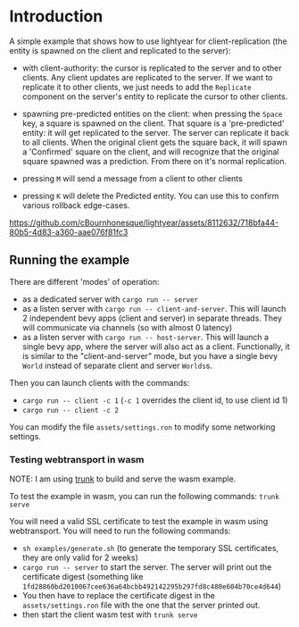 # Introduction

A simple example that shows how to use lightyear for client-replication (the entity is spawned on the client and
replicated to the server):

- with client-authority: the cursor is replicated to the server and to other clients. Any client updates are replicated
  to the server.
  If we want to replicate it to other clients, we just needs to add the `Replicate` component on the server's entity to
  replicate the cursor to other clients.

- spawning pre-predicted entities on the client: when pressing the `Space` key, a square is spawned on the client. That
  square is a 'pre-predicted' entity:
  it will get replicated to the server. The server can replicate it back to all clients.
  When the original client gets the square back, it will spawn a 'Confirmed' square on the client, and will recognize
  that the original square spawned was a prediction. From there on it's normal replication.

- pressing `M` will send a message from a client to other clients

- pressing `K` will delete the Predicted entity. You can use this to confirm various rollback edge-cases.

https://github.com/cBournhonesque/lightyear/assets/8112632/718bfa44-80b5-4d83-a360-aae076f81fc3

## Running the example

There are different 'modes' of operation:

- as a dedicated server with `cargo run -- server`
- as a listen server with `cargo run -- client-and-server`. This will launch 2 independent bevy apps (client and server) in
  separate threads.
  They will communicate via channels (so with almost 0 latency)
- as a listen server with `cargo run -- host-server`. This will launch a single bevy app, where the server will also act
  as a client. Functionally, it is similar to the "client-and-server" mode, but you have a single bevy `World` instead of
  separate client and server `Worlds`s.

Then you can launch clients with the commands:

- `cargo run -- client -c 1` (`-c 1` overrides the client id, to use client id 1)
- `cargo run -- client -c 2`

You can modify the file `assets/settings.ron` to modify some networking settings.

### Testing webtransport in wasm

NOTE: I am using [trunk](https://trunkrs.dev/) to build and serve the wasm example.

To test the example in wasm, you can run the following commands: `trunk serve`

You will need a valid SSL certificate to test the example in wasm using webtransport. You will need to run the following
commands:

- `sh examples/generate.sh` (to generate the temporary SSL certificates, they are only valid for 2 weeks)
- `cargo run -- server` to start the server. The server will print out the certificate digest (something
  like `1fd28860bd2010067cee636a64bcbb492142295b297fd8c480e604b70ce4d644`)
- You then have to replace the certificate digest in the `assets/settings.ron` file with the one that the server printed
  out.
- then start the client wasm test with `trunk serve`